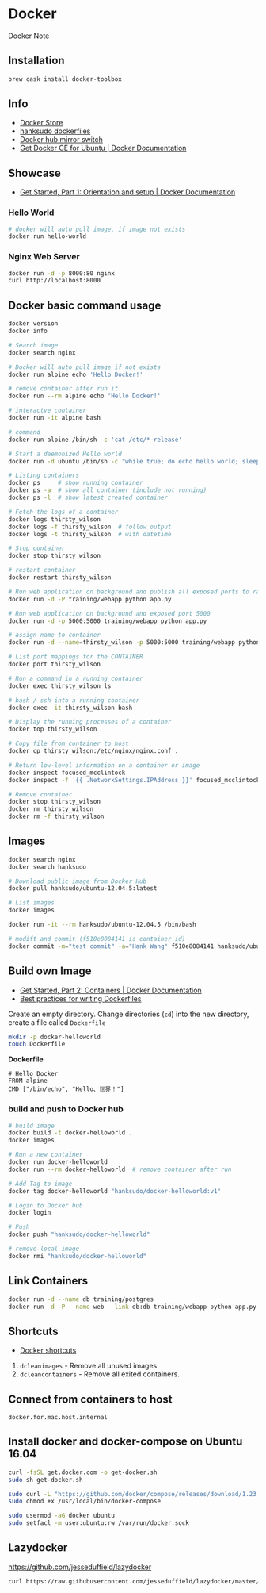 # Docker

Docker Note

## Installation

```bash
brew cask install docker-toolbox
```

## Info

- [Docker Store](https://hub.docker.com/)
- [hanksudo dockerfiles](https://github.com/hanksudo/dockerfiles)
- [Docker hub mirror switch](https://github.com/hanksudo/docker-mirror-switch)
- [Get Docker CE for Ubuntu | Docker Documentation](https://docs.docker.com/install/linux/docker-ce/ubuntu/)

## Showcase

- [Get Started, Part 1: Orientation and setup | Docker Documentation](https://docs.docker.com/get-started/)


### Hello World

```bash
# docker will auto pull image, if image not exists
docker run hello-world
```

### Nginx Web Server

```bash
docker run -d -p 8000:80 nginx
curl http://localhost:8000
```

## Docker basic command usage

``` bash
docker version
docker info

# Search image
docker search nginx

# Docker will auto pull image if not exists
docker run alpine echo 'Hello Docker!'

# remove container after run it.
docker run --rm alpine echo 'Hello Docker!'

# interactve container
docker run -it alpine bash

# command
docker run alpine /bin/sh -c 'cat /etc/*-release'

# Start a daemonized Hello world
docker run -d ubuntu /bin/sh -c "while true; do echo hello world; sleep 1; done"

# Listing containers
docker ps     # show running container
docker ps -a  # show all container (include not running)
docker ps -l  # show latest created container

# Fetch the logs of a container
docker logs thirsty_wilson
docker logs -f thirsty_wilson  # follow output
docker logs -t thirsty_wilson  # with datetime

# Stop container
docker stop thirsty_wilson

# restart container
docker restart thirsty_wilson

# Run web application on background and publish all exposed ports to random ports
docker run -d -P training/webapp python app.py

# Run web application on background and exposed port 5000
docker run -d -p 5000:5000 training/webapp python app.py

# assign name to container
docker run -d --name=thirsty_wilson -p 5000:5000 training/webapp python app.py

# List port mappings for the CONTAINER
docker port thirsty_wilson

# Run a command in a running container
docker exec thirsty_wilson ls

# bash / ssh into a running container
docker exec -it thirsty_wilson bash

# Display the running processes of a container
docker top thirsty_wilson

# Copy file from container to host
docker cp thirsty_wilson:/etc/nginx/nginx.conf .

# Return low-level information on a container or image
docker inspect focused_mcclintock
docker inspect -f '{{ .NetworkSettings.IPAddress }}' focused_mcclintock

# Remove container
docker stop thirsty_wilson
docker rm thirsty_wilson
docker rm -f thirsty_wilson
```

## Images

``` bash
docker search nginx
docker search hanksudo

# Download public image from Docker Hub
docker pull hanksudo/ubuntu-12.04.5:latest

# List images
docker images

docker run -it --rm hanksudo/ubuntu-12.04.5 /bin/bash

# modift and commit (f510e8084141 is container id)
docker commit -m="test commit" -a="Hank Wang" f510e8084141 hanksudo/ubuntu-12.04.5:v2
```

## Build own Image

- [Get Started, Part 2: Containers | Docker Documentation](https://docs.docker.com/get-started/part2/)
- [Best practices for writing Dockerfiles](https://docs.docker.com/engine/userguide/eng-image/dockerfile_best-practices/)

Create an empty directory. Change directories (`cd`) into the new directory, create a file called `Dockerfile`

```bash
mkdir -p docker-helloworld
touch Dockerfile
```

**Dockerfile**

```docker
# Hello Docker
FROM alpine
CMD ["/bin/echo", "Hello、世界！"]
```

### build and push to Docker hub

```bash
# build image
docker build -t docker-helloworld .
docker images

# Run a new container
docker run docker-helloworld
docker run --rm docker-helloworld  # remove container after run

# Add Tag to image
docker tag docker-helloworld "hanksudo/docker-helloworld:v1"

# Login to Docker hub
docker login

# Push
docker push "hanksudo/docker-helloworld"

# remove local image
docker rmi "hanksudo/docker-helloworld"
```

## Link Containers

```bash
docker run -d --name db training/postgres
docker run -d -P --name web --link db:db training/webapp python app.py
```

## Shortcuts

- [Docker shortcuts](https://github.com/hanksudo/dotfiles/blob/master/zsh/zshrc#L135)

1. `dcleanimages` - Remove all unused images
2. `dcleancontainers` - Remove all exited containers.

## Connect from containers to host

`docker.for.mac.host.internal`

## Install docker and docker-compose on Ubuntu 16.04

```bash
curl -fsSL get.docker.com -o get-docker.sh
sudo sh get-docker.sh

sudo curl -L "https://github.com/docker/compose/releases/download/1.23.1/docker-compose-$(uname -s)-$(uname -m)" -o /usr/local/bin/docker-compose
sudo chmod +x /usr/local/bin/docker-compose

sudo usermod -aG docker ubuntu
sudo setfacl -m user:ubuntu:rw /var/run/docker.sock
```

## Lazydocker

https://github.com/jesseduffield/lazydocker

```bash
curl https://raw.githubusercontent.com/jesseduffield/lazydocker/master/scripts/install_update_linux.sh | bash
```
